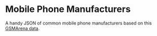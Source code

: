 # Mobile Phone Manufacturers
A handy JSON of common mobile phone manufacturers based on this [GSMArena data](https://www.gsmarena.com/makers.php3 "GSMArena All Manufacturers").
